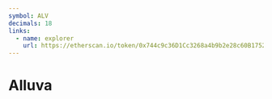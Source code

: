 ```yaml
---
symbol: ALV
decimals: 18
links:
  - name: explorer
    url: https://etherscan.io/token/0x744c9c36D1Cc3268a4b9b2e28c60B1752C85E97d
---
```


# Alluva
